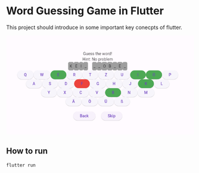 # Word Guessing Game in Flutter

This project should introduce in some important key conecpts of flutter.

![Screenshot](screenshot.png)

## How to run

```bash
flutter run
```
